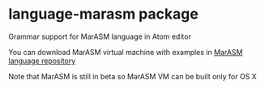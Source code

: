 # language-marasm package

Grammar support for MarASM language in Atom editor

You can download MarASM virtual machine with examples in 
[MarASM language repository](https://bitbucket.org/marasm/mvm)

Note that MarASM is still in beta so MarASM VM can be built only for OS X
